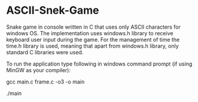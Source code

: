 # ASCII-Snek-Game
Snake game in console written in C that uses only ASCII characters for windows OS.
The implementation uses windows.h library to receive keyboard user input during the game.
For the management of time the time.h library is used, meaning that apart from windows.h library, only
standard C libraries were used.

To run the application type following in windows command prompt (if using MinGW as your compiler):

gcc main.c frame.c -o3 -o main

./main
